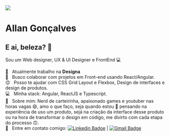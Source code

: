 <img width="auto" src="https://media-exp1.licdn.com/dms/image/C4D16AQFC3VWQuNZ2XQ/profile-displaybackgroundimage-shrink_350_1400/0/1592784660712?e=1619654400&v=beta&t=_nrC_2gW9tT4w5XUC3cVlzvr4JqiesbGGHwTjt94Ig0">

# Allan Gonçalves

## E ai, beleza? 👋
Sou um Web designer, UX & UI Designer e FrontEnd :computer:

 :rocket:  &nbsp; Atualmente trabalho na **Designa**
 <br/> :purple_heart: &nbsp; Busco colaborar com projetos em Front-end usando React/Angular.
 <br/> :blush: &nbsp; Posso te ajudar com CSS Grid Layout e Flexbox, Design de interfaces e design de produtos.
 <br/> :computer: &nbsp; Minha stack: Angular, ReactJS e Typescript.
 <br/> 💬  &nbsp; Sobre mim: Nerd de carteirinha, apaixonado games e youtuber nas horas vagas 😄, amo o que faço, seja quando estou 🧐 pensando na experiência de uso um produto, sejá na criação da interface desse produto ou na hora de transformar o design em código, me divirto com cada etapa do processo 🙃.
 <br/> :email: &nbsp; Entre em contato comigo: [![Linkedin Badge](https://img.shields.io/badge/-AllanGoncalves-blue?style=flat-square&logo=Linkedin&logoColor=white&link=https://www.linkedin.com/in/allancoder/)](https://www.linkedin.com/in/allancoder/) 
| 
[![Gmail Badge](https://img.shields.io/badge/-allangoncalves.adm@gmail.com-c14438?style=flat-square&logo=Gmail&logoColor=white&link=mailto:tgmarinho@gmail.com)](mailto:allangoncalves.adm@gmail.com)
